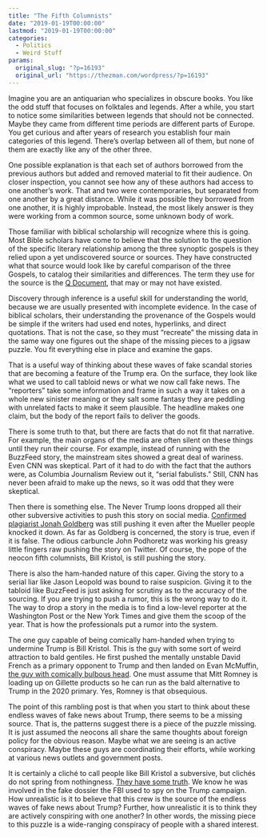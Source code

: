 ```yaml
---
title: "The Fifth Columnists"
date: "2019-01-19T00:00:00"
lastmod: "2019-01-19T00:00:00"
categories:
  - Politics
  - Weird Stuff
params:
  original_slug: "?p=16193"
  original_url: "https://thezman.com/wordpress/?p=16193"
---
```


Imagine you are an antiquarian who specializes in obscure books. You
like the odd stuff that focuses on folktales and legends. After a while,
you start to notice some similarities between legends that should not be
connected. Maybe they came from different time periods are different
parts of Europe. You get curious and after years of research you
establish four main categories of this legend. There’s overlap between
all of them, but none of them are exactly like any of the other three.

One possible explanation is that each set of authors borrowed from the
previous authors but added and removed material to fit their audience.
On closer inspection, you cannot see how any of these authors had access
to one another’s work. That and two were contemporaries, but separated
from one another by a great distance. While it was possible they
borrowed from one another, it is highly improbable. Instead, the most
likely answer is they were working from a common source, some unknown
body of work.

Those familiar with biblical scholarship will recognize where this is
going. Most Bible scholars have come to believe that the solution to
the question of the specific literary relationship among the three
synoptic gospels is they relied upon a yet undiscovered source or
sources. They have constructed what that source would look like by
careful comparison of the three Gospels, to catalog their similarities
and differences. The term they use for the source is the [Q
Document](https://en.wikipedia.org/wiki/Q_source), that may or may not
have existed.

Discovery through inference is a useful skill for understanding the
world, because we are usually presented with incomplete evidence. In the
case of biblical scholars, their understanding the provenance of the
Gospels would be simple if the writers had used end notes, hyperlinks,
and direct quotations. That is not the case, so they must “recreate” the
missing data in the same way one figures out the shape of the missing
pieces to a jigsaw puzzle. You fit everything else in place and examine
the gaps.

That is a useful way of thinking about these waves of fake scandal
stories that are becoming a feature of the Trump era. On the surface,
they look like what we used to call tabloid news or what we now call
fake news. The “reporters” take some information and frame in such a way
it takes on a whole new sinister meaning or they salt some fantasy they
are peddling with unrelated facts to make it seem plausible. The
headline makes one claim, but the body of the report fails to deliver
the goods.

There is some truth to that, but there are facts that do not fit that
narrative. For example, the main organs of the media are often silent on
these things until they run their course. For example, instead of
running with the BuzzFeed story, the mainstream sites showed a great
deal of wariness. Even CNN was skeptical. Part of it had to do with the
fact that the authors were, as Columbia Journalism Review out it,
“serial fabulists.” Still, CNN has never been afraid to make up the
news, so it was odd that they were skeptical.

Then there is something else. The Never Trump loons dropped all their
other subversive activities to push this story on social media.
[Confirmed plagiarist Jonah
Goldberg](http://acecomments.mu.nu/?post=379275) was still pushing it
even after the Mueller people knocked it down. As far as Goldberg is
concerned, the story is true, even if it is false. The odious carbuncle
John Podhoretz was working his greasy little fingers raw pushing the
story on Twitter. Of course, the pope of the neocon fifth columnists,
Bill Kristol, is still pushing the story.

There is also the ham-handed nature of this caper. Giving the story to a
serial liar like Jason Leopold was bound to raise suspicion. Giving it
to the tabloid like BuzzFeed is just asking for scrutiny as to the
accuracy of the sourcing. If you are trying to push a rumor, this is the
wrong way to do it. The way to drop a story in the media is to find a
low-level reporter at the Washington Post or the New York Times and give
them the scoop of the year. That is how the professionals put a rumor
into the system.

The one guy capable of being comically ham-handed when trying to
undermine Trump is Bill Kristol. This is the guy with some sort of weird
attraction to bald gentiles. He first pushed the mentally unstable David
French as a primary opponent to Trump and then landed on Evan McMuffin,
[the guy with comically bulbous
head](https://thehill.com/sites/default/files/blogs/trumpmcmullin_080816_1.jpg).
One must assume that Mitt Romney is loading up on Gillette products so
he can run as the bald alternative to Trump in the 2020 primary. Yes,
Romney is that obsequious.

The point of this rambling post is that when you start to think about
these endless waves of fake news about Trump, there seems to be a
missing source. That is, the patterns suggest there is a piece of the
puzzle missing. It is just assumed the neocons all share the same
thoughts about foreign policy for the obvious reason. Maybe what we are
seeing is an active conspiracy. Maybe these guys are coordinating their
efforts, while working at various news outlets and government posts.

It is certainly a cliché to call people like Bill Kristol a subversive,
but clichés do not spring from nothingness. [They have some
truth](https://en.wikipedia.org/wiki/Julius_and_Ethel_Rosenberg). We
know he was involved in the fake dossier the FBI used to spy on the
Trump campaign. How unrealistic is it to believe that this crew is the
source of the endless waves of fake news about Trump? Further, how
unrealistic it is to think they are actively conspiring with one
another? In other words, the missing piece to this puzzle is a
wide-ranging conspiracy of people with a shared interest.
